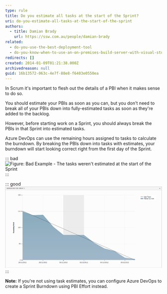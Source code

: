 ```yaml
---
type: rule
title: Do you estimate all tasks at the start of the Sprint?
uri: do-you-estimate-all-tasks-at-the-start-of-the-sprint
authors:
  - title: Damian Brady
    url: https://ssw.com.au/people/damian-brady
related:
  - do-you-use-the-best-deployment-tool
  - do-you-know-when-to-use-an-on-premises-build-server-with-visual-studio-online
redirects: []
created: 2014-01-09T01:21:38.000Z
archivedreason: null
guid: 16b13572-063c-4e7f-88e8-f6403e0550ea
---
```


In Scrum it's important to flesh out the details of a PBI when it makes sense to do so.

You should estimate your PBIs as soon as you can, but you don't need to break all of your PBIs down into fully-estimated tasks as soon as they're added to the backlog.

However, before starting work on a Sprint, you should always break the PBIs in that Sprint into estimated tasks.

<!--endintro-->

Azure DevOps can use the remaining hours assigned to tasks to calculate the burndown. By breaking the PBIs down into tasks with estimates, your burndown will start looking correct right from the first day of the Sprint.

::: bad
![Figure: Bad Example - The tasks weren't estimated at the start of the Sprint](burndown_bad_example.png)
:::

::: good
![Figure: Good Example - The tasks were estimated from day one](burndown_good_example_1711678032247.png)
:::

**Note:** If you're not using task estimates, you can configure Azure DevOps to create a Sprint Burndown using PBI Effort instead.
